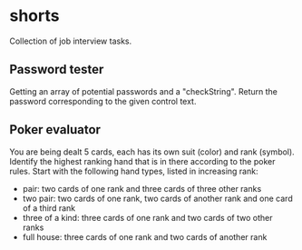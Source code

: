 # shorts

Collection of job interview tasks.

## Password tester

Getting an array of potential passwords and a "checkString".
Return the password corresponding to the given control text.

## Poker evaluator

You are being dealt 5 cards, each has its own suit (color) and rank (symbol).
Identify the highest ranking hand that is in there according to the poker rules.
Start with the following hand types, listed in increasing rank:
- pair: two cards of one rank and three cards of three other ranks
- two pair: two cards of one rank, two cards of another rank and one card of a third rank
- three of a kind: three cards of one rank and two cards of two other ranks
- full house: three cards of one rank and two cards of another rank
